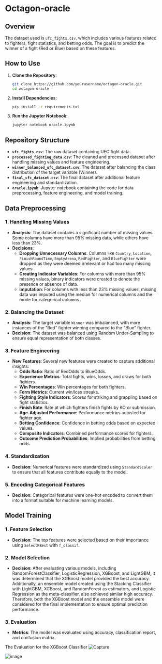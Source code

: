# Octagon-oracle

## Overview

The dataset used is `ufc_fights.csv`, which includes various features related to fighters, fight statistics, and betting odds. The goal is to predict the winner of a fight (Red or Blue) based on these features.

## How to Use

1. **Clone the Repository**:
   ```bash
   git clone https://github.com/yourusername/octagon-oracle.git
   cd octagon-oracle
   ```

2. **Install Dependencies**:
   ```bash
   pip install -r requirements.txt
   ```

3. **Run the Jupyter Notebook**:
   ```bash
   jupyter notebook oracle.ipynb
   ```

## Repository Structure

- **`ufc_fights.csv`**: The raw dataset containing UFC fight data.
- **`processed_fighting_data.csv`**: The cleaned and processed dataset after handling missing values and feature engineering.
- **`winner_balanced_ufc_dataset.csv`**: The dataset after balancing the class distribution of the target variable (Winner).
- **`final_ufc_dataset.csv`**: The final dataset after additional feature engineering and standardization.
- **`oracle.ipynb`**: Jupyter notebook containing the code for data preprocessing, feature engineering, and model training.

## Data Preprocessing

### 1. **Handling Missing Values**
   - **Analysis**: The dataset contains a significant number of missing values. Some columns have more than 95% missing data, while others have less than 23%.
   - **Decisions**:
     - **Dropping Unnecessary Columns**: Columns like `Country`, `Location`, `FinishRoundTime`, `EmptyArena`, `RedFighter`, and `BlueFighter` were dropped as they were deemed irrelevant or had too many missing values.
     - **Creating Indicator Variables**: For columns with more than 95% missing values, binary indicators were created to denote the presence or absence of data.
     - **Imputation**: For columns with less than 23% missing values, missing data was imputed using the median for numerical columns and the mode for categorical columns.

### 2. **Balancing the Dataset**
   - **Analysis**: The target variable `Winner` was imbalanced, with more instances of the "Red" fighter winning compared to the "Blue" fighter.
   - **Decision**: The dataset was balanced using Random Under-Sampling to ensure equal representation of both classes.

### 3. **Feature Engineering**
   - **New Features**: Several new features were created to capture additional insights:
     - **Odds Ratio**: Ratio of RedOdds to BlueOdds.
     - **Experience Metrics**: Total fights, wins, losses, and draws for both fighters.
     - **Win Percentages**: Win percentages for both fighters.
     - **Form Metrics**: Current win/loss streaks.
     - **Fighting Style Indicators**: Scores for striking and grappling based on fight statistics.
     - **Finish Rate**: Rate at which fighters finish fights by KO or submission.
     - **Age-Adjusted Performance**: Performance metrics adjusted for fighter age.
     - **Betting Confidence**: Confidence in betting odds based on expected values.
     - **Composite Indicators**: Combined performance scores for fighters.
     - **Outcome Prediction Probabilities**: Implied probabilities from betting odds.

### 4. **Standardization**
   - **Decision**: Numerical features were standardized using `StandardScaler` to ensure that all features contribute equally to the model.

### 5. **Encoding Categorical Features**
   - **Decision**: Categorical features were one-hot encoded to convert them into a format suitable for machine learning models.

## Model Training

### 1. **Feature Selection**
   - **Decision**: The top features were selected based on their importance using `SelectKBest` with `f_classif`.

### 2. **Model Selection**
   - **Decision**: After evaluating various models, including RandomForestClassifier, LogisticRegression, XGBoost, and LightGBM, it was determined that the XGBoost model provided the best accuracy. Additionally, an ensemble model created using the Stacking Classifier with LightGBM, XGBoost, and RandomForest as estimators, and Logistic Regression as the meta-classifier, also achieved similar high accuracy. Therefore, both the XGBoost model and the ensemble model were considered for the final implementation to ensure optimal prediction performance.

### 3. **Evaluation**
   - **Metrics**: The model was evaluated using accuracy, classification report, and confusion matrix.

The Evaluation for the XGBoost Classifier
![Capture](https://github.com/user-attachments/assets/245eba21-c2b7-46a5-80ec-61545176f4fd)

![image](https://github.com/user-attachments/assets/5e1f635b-bb60-4354-9a14-33b843af1a8b)
